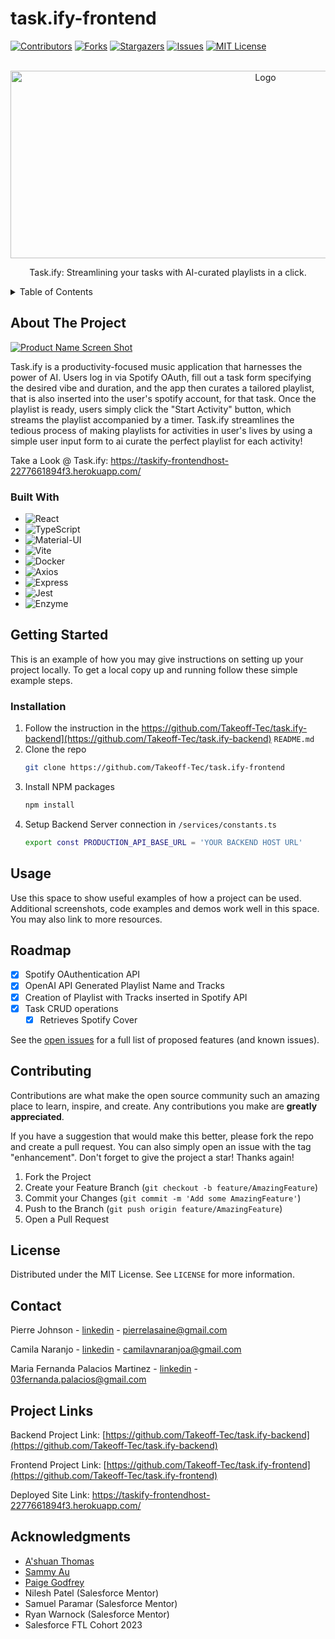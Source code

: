 # task.ify-frontend
[![Contributors][contributors-shield]][contributors-url]
[![Forks][forks-shield]][forks-url]
[![Stargazers][stars-shield]][stars-url]
[![Issues][issues-shield]][issues-url]
[![MIT License][license-shield]][license-url]




<!-- PROJECT LOGO -->
<br />
<div align="center">
  <a href="https://github.com/Takeoff-Tec/task.ify-frontend">
    <img src="https://i.imgur.com/rMdsZcE.png" alt="Logo" width="800" height="300">
  </a>

  <p align="center">
    Task.ify: Streamlining your tasks with AI-curated playlists in a click.
    <br />
</div>



<!-- TABLE OF CONTENTS -->
<details>
  <summary>Table of Contents</summary>
  <ol>
    <li>
      <a href="#about-the-project">About The Project</a>
      <ul>
        <li><a href="#built-with">Built With</a></li>
      </ul>
    </li>
    <li>
      <a href="#getting-started">Getting Started</a>
      <ul>
        <li><a href="#installation">Installation</a></li>
      </ul>
    </li>
    <li><a href="#usage">Usage</a></li>
    <li><a href="#roadmap">Roadmap</a></li>
    <li><a href="#contributing">Contributing</a></li>
    <li><a href="#license">License</a></li>
    <li><a href="#contact">Contact</a></li>
    <li><a href="#acknowledgments">Acknowledgments</a></li>
  </ol>
</details>



<!-- ABOUT THE PROJECT -->
## About The Project

[![Product Name Screen Shot][product-screenshot]](https://example.com)

Task.ify is a productivity-focused music application that harnesses the power of AI. Users log in via Spotify OAuth, fill out a task form specifying the desired vibe and duration, and the app then curates a tailored playlist, that is also inserted into the user's spotify account, for that task. Once the playlist is ready, users simply click the "Start Activity" button, which streams the playlist accompanied by a timer. Task.ify streamlines the tedious process of making playlists for activities in user's lives by using a simple user input form to ai curate the perfect playlist for each activity!

Take a Look @ Task.ify: https://taskify-frontendhost-2277661894f3.herokuapp.com/

### Built With

* ![React](https://img.shields.io/badge/React-%5E18.2.0-blue?logo=react&logoColor=white)
* ![TypeScript](https://img.shields.io/badge/TypeScript-%5E5.0.2-blue?logo=typescript&logoColor=white)
* ![Material-UI](https://img.shields.io/badge/Material--UI-%5E5.14.1-blue?logo=material-ui&logoColor=white)
* ![Vite](https://img.shields.io/badge/Vite-%5E4.4.8-blue?logo=vite&logoColor=white)
* ![Docker](https://img.shields.io/badge/Docker-%5E3.0.1-blue?logo=docker&logoColor=white)
* ![Axios](https://img.shields.io/badge/Axios-%5E1.4.0-blue?logo=axios&logoColor=white)
* ![Express](https://img.shields.io/badge/Express-%5E4.18.2-blue?logo=express&logoColor=white)
* ![Jest](https://img.shields.io/badge/Jest-%5E29.6.1-blue?logo=jest&logoColor=white)
* ![Enzyme](https://img.shields.io/badge/Enzyme-%5E3.11.0-blue?logo=enzyme&logoColor=white)





<!-- GETTING STARTED -->
## Getting Started

This is an example of how you may give instructions on setting up your project locally.
To get a local copy up and running follow these simple example steps.

### Installation

1. Follow the instruction in the https://github.com/Takeoff-Tec/task.ify-backend](https://github.com/Takeoff-Tec/task.ify-backend) `README.md`
2. Clone the repo
   ```sh
   git clone https://github.com/Takeoff-Tec/task.ify-frontend
   ```
3. Install NPM packages
   ```sh
   npm install
   ```
3. Setup Backend Server connection in `/services/constants.ts`
   ```sh
   export const PRODUCTION_API_BASE_URL = 'YOUR BACKEND HOST URL'
   ```


<!-- USAGE EXAMPLES -->
## Usage

Use this space to show useful examples of how a project can be used. Additional screenshots, code examples and demos work well in this space. You may also link to more resources.




<!-- ROADMAP -->
## Roadmap

- [x] Spotify OAuthentication API
- [x] OpenAI API Generated Playlist Name and Tracks
- [x] Creation of Playlist with Tracks inserted in Spotify API
- [x] Task CRUD operations
    - [x] Retrieves Spotify Cover

See the [open issues](https://github.com/Takeoff-Tec/task.ify-frontend/issues) for a full list of proposed features (and known issues).




<!-- CONTRIBUTING -->
## Contributing

Contributions are what make the open source community such an amazing place to learn, inspire, and create. Any contributions you make are **greatly appreciated**.

If you have a suggestion that would make this better, please fork the repo and create a pull request. You can also simply open an issue with the tag "enhancement".
Don't forget to give the project a star! Thanks again!

1. Fork the Project
2. Create your Feature Branch (`git checkout -b feature/AmazingFeature`)
3. Commit your Changes (`git commit -m 'Add some AmazingFeature'`)
4. Push to the Branch (`git push origin feature/AmazingFeature`)
5. Open a Pull Request




<!-- LICENSE -->
## License

Distributed under the MIT License. See `LICENSE` for more information.



<!-- CONTACT -->
## Contact

Pierre Johnson - [linkedin](https://www.linkedin.com/in/pierrelasaine) - pierrelasaine@gmail.com 

Camila Naranjo - [linkedin](https://www.linkedin.com/in/camilavnaranjo) - camilavnaranjoa@gmail.com 

Maria Fernanda Palacios Martinez - [linkedin](https://www.linkedin.com/in/maria-fernanda-palacios-14998518a?trk=contact-info) - 03fernanda.palacios@gmail.com

## Project Links

Backend Project Link: [https://github.com/Takeoff-Tec/task.ify-backend](https://github.com/Takeoff-Tec/task.ify-backend) 

Frontend Project Link: [https://github.com/Takeoff-Tec/task.ify-frontend](https://github.com/Takeoff-Tec/task.ify-frontend)

Deployed Site Link: https://taskify-frontendhost-2277661894f3.herokuapp.com/




<!-- ACKNOWLEDGMENTS -->
## Acknowledgments

* [A'shuan Thomas](https://github.com/lasagnamassage)
* [Sammy Au](https://github.com/samau3)
* [Paige Godfrey](https://github.com/paigegodfrey)
* Nilesh Patel (Salesforce Mentor)
* Samuel Paramar (Salesforce Mentor)
* Ryan Warnock (Salesforce Mentor)
* Salesforce FTL Cohort 2023




<!-- MARKDOWN LINKS & IMAGES -->
<!-- https://www.markdownguide.org/basic-syntax/#reference-style-links -->
[contributors-shield]: https://img.shields.io/github/contributors/Takeoff-Tec/task.ify-frontend.svg?style=for-the-badge
[contributors-url]: https://github.com/Takeoff-Tec/task.ify-frontend/graphs/contributors
[forks-shield]: https://img.shields.io/github/forks/Takeoff-Tec/task.ify-frontend.svg?style=for-the-badge
[forks-url]: https://github.com/Takeoff-Tec/task.ify-frontend/network/members
[stars-shield]: https://img.shields.io/github/stars/Takeoff-Tec/task.ify-frontend.svg?style=for-the-badge
[stars-url]: https://github.com/Takeoff-Tec/task.ify-frontend/stargazers
[issues-shield]: https://img.shields.io/github/issues/Takeoff-Tec/task.ify-frontend.svg?style=for-the-badge
[issues-url]: https://github.com/Takeoff-Tec/task.ify-frontend/issues
[license-shield]: https://img.shields.io/github/license/Takeoff-Tec/task.ify-frontend.svg?style=for-the-badge
[license-url]: https://github.com/Takeoff-Tec/task.ify-frontend/blob/master/LICENSE
[linkedin-shield]: https://img.shields.io/badge/-LinkedIn-black.svg?style=for-the-badge&logo=linkedin&colorB=555

[product-screenshot]: images/screenshot.png
